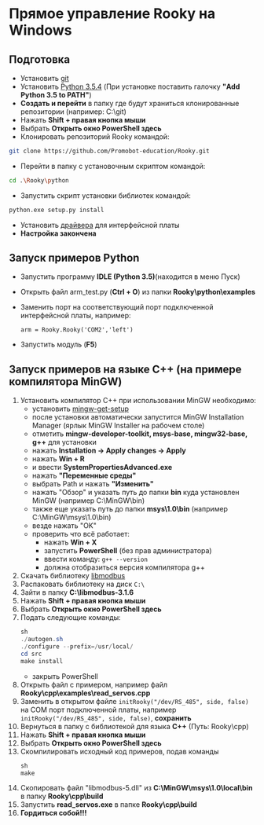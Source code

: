 # Прямое управление Rooky на Windows
## Подготовка
* Установить [git](https://git-scm.com/download/win)
* Установить [Python 3.5.4](https://www.python.org/ftp/python/3.5.4/python-3.5.4-amd64.exe) (При установке поставить галочку **"Add Python 3.5 to PATH"**)
* **Создать и перейти** в папку где будут храниться клонированные репозитории (например: C:\git)
* Нажать **Shift + правая кнопка мыши**
* Выбрать **Открыть окно PowerShell здесь**
* Клонировать репозиторий Rooky командой:
```bash
git clone https://github.com/Promobot-education/Rooky.git
```
* Перейти в папку с установочным скриптом командой:
```bash
cd .\Rooky\python
```
* Запустить скрипт установки библиотек командой:
```bash
python.exe setup.py install
```
* Установить [драйвера](/Rooky/res/drivers/CDM21228_Setup.exe) для интерфейсной платы
* **Настройка закончена**

## Запуск примеров Python

* Запустить программу **IDLE (Python 3.5)**(находится в меню Пуск)
* Открыть файл arm_test.py (**Ctrl + O**) из папки **Rooky\python\examples**
* Заменить порт на соответствующий порт подключенной интерфейсной платы, например: 
  
  ``arm = Rooky.Rooky('COM2','left')``
* Запустить модуль (**F5**)

## Запуск примеров на языке С++ (на примере компилятора MinGW)
1. Установить компилятор С++
   при использовании MinGW необходимо:
   - установить [mingw-get-setup](https://sourceforge.net/projects/mingw/files/latest/download)
   - после установки автоматически запустится MinGW Installation Manager (ярлык MinGW Installer на рабочем столе)
   - отметить **mingw-developer-toolkit, msys-base, mingw32-base, g++** для установки
   - нажать **Installation -> Apply changes -> Apply**
   - нажать **Win + R**
   - и ввести **SystemPropertiesAdvanced.exe**
   - нажать **"Переменные среды"**
   - выбрать Path и нажать **"Изменить"**
   - нажать "Обзор" и указать путь до папки **bin** куда установлен MinGW (например C:\MinGW\bin)
   - также еще указать путь до папки **msys\1.0\bin** (например C:\MinGW\msys\1.0\bin)
   - везде нажать "OK"
   - проверить что всё работает:
     - нажать **Win + X**
     - запустить **PowerShell** (без прав администратора)
     - ввести команду: ``g++ --version`` 
     - должна отобразиться версия компилятора g++
2. Скачать библиотеку [libmodbus](https://github.com/stephane/libmodbus/archive/refs/tags/v3.1.6.zip)
3. Распаковать библиотеку на диск ``С:\``
4. Зайти в папку **C:\libmodbus-3.1.6**
5. Нажать **Shift + правая кнопка мыши**
6. Выбрать **Открыть окно PowerShell здесь**
7. Подать следующие команды:
   ```PowerShell
   sh
   ./autogen.sh
   ./configure --prefix=/usr/local/
   cd src
   make install
   ```
   * закрыть PowerShell
8. Открыть файл с примером, например файл **Rooky\cpp\examples\read_servos.cpp**
9. Заменить в открытом файле ``initRooky("/dev/RS_485", side, false)`` на COM порт подключенной платы, например ``initRooky("/dev/RS_485", side, false)``, **сохранить**
10. Вернуться в папку с библиотекой для языка **С++** (Путь: Rooky\cpp)
11. Нажать **Shift + правая кнопка мыши**
12. Выбрать **Открыть окно PowerShell здесь**
13. Скомпилировать исходный код примеров, подав команды
    ```PowerShell
    sh
    make
    ```
14. Скопировать файл "libmodbus-5.dll" из **C:\MinGW\msys\1.0\local\bin** в папку **Rooky\cpp\build**
15. Запустить **read_servos.exe** в папке **Rooky\cpp\build**
16. **Гордиться собой!!!**
